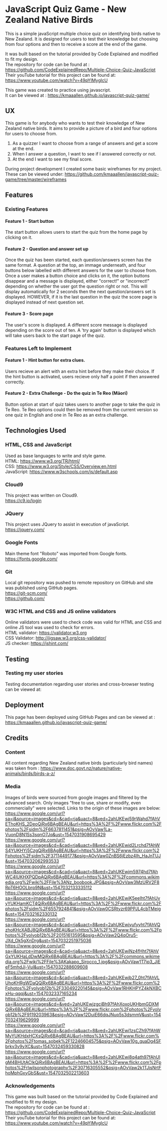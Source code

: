 # JavaScript Quiz Game - New Zealand Native Birds
This is a simple javaScript multiple choice quiz on identifying birds native to New Zealand.
It is designed for users to test their knowledge but choosing from four options and then to
receive a score at the end of the game.

It was built based on the tutorial provided by Code Explained and modified to fit my design.
<br> The repository for code can be found at : https://github.com/CodeExplainedRepo/Multiple-Choice-Quiz-JavaScript
<br> Their youTube tutorial  for this project can be found at: https://www.youtube.com/watch?v=49pYIMygIcU

This game was created to practice using javascript. 
<br> It can be viewed at : https://kmaaallen.github.io/javascript-quiz-game/


## UX
This game is for anybody who wants to test their knowledge of New Zealand native birds.
It aims to provide a picture of a bird and four options for users to choose from.

1) As a quizzer I want to choose from a range of answers and get a score at the end.
2) When I answer a question, I want to see if I answered correctly or not.
3) At the end I want to see my final score.

During project development I created some basic wireframes for my project. 
<br> These can be viewed under: https://github.com/kmaaallen/javascript-quiz-game/tree/master/wireframes

## Features
### Existing Features
#### Feature 1 - Start button
The start button allows users to start the quiz from the home page by clicking on it.

#### Feature 2 - Question and answer set up
Once the quiz has been started, each question/answers screen has the same format.
A question at the top, an immage underneath, and four buttons below labelled with different answers for the user to choose from.
Once a user makes a button choice and clicks on it, the option buttons disappear and a message is displayed, either "correct!" 
or "incorrect!" depending on whether the user got the question right or not. This will display automatically for 2 seconds then
the next question/answers set is displayed.
HOWEVER, if it is the last question in the quiz the score page is displayed instead of next question set.

#### Feature 3 - Score page
The user's score is displayed.
A different score message is displayed depending on the score out of ten.
A 'try again' button is displayed which will take users back to the start page of the quiz.

### Features Left to Implement
#### Feature 1 - Hint button for extra clues.
Users recieve an alert with an extra hint before they make their choice.
If the hint button is activated, users recieve only half a point if then answered correctly.

#### Feature 2 - Extra Challenge - Do the quiz in Te Reo (Māori)
Button option at start of quiz takes users to another page to take the quiz in Te Reo.
Te Reo options could then be removed from the current version so one quiz in English and one in Te Reo as an extra challenge.

## Technologies Used
### HTML, CSS and JavaScript
Used as base languages to write and style game.
<br> HTML: https://www.w3.org/TR/html/
<br> CSS: https://www.w3.org/Style/CSS/Overview.en.html
<br> JavaScript: https://www.w3schools.com/js/default.asp

### Cloud9
This project was written on Cloud9.
<br>https://c9.io/login

### JQuery
This project uses JQuery to assist in execution of javaScript.
<br>https://jquery.com/

### Google Fonts
Main theme font "Roboto" was imported from Google fonts.
<br>https://fonts.google.com/

### Git
Local git repository was pushed to remote repository on GitHub and site was published using GitHub pages.
<br> https://git-scm.com/
<br>https://github.com/

### W3C HTML and CSS and JS online validators
Online validators were used to check code was valid for HTML and CSS and online JS tool was used to check for errors.
<br>HTML validator: https://validator.w3.org
<br>CSS Validator: http://jigsaw.w3.org/css-validator/
<br> JS checker: https://jshint.com/


## Testing
### Testing my user stories 
Testing documentation regarding user stories and cross-browser testing can be viewed at:
<br> 


## Deployment
This page has been deployed using GitHub Pages and can be viewed at : https://kmaaallen.github.io/javascript-quiz-game/

## Credits
### Content
All content regarding New Zealand native birds (particularly bird names) was taken from : https://www.doc.govt.nz/nature/native-animals/birds/birds-a-z/

### Media
Images of birds were sourced from google images and filtered by the advanced search. Only images "free to use, share or modify, even commercially"
were selected.
Links to the origin of these images are below:
<br>https://www.google.com/url?sa=i&source=images&cd=&cad=rja&uact=8&ved=2ahUKEwj59rWahd7fAhVEThoKHS_2DeoQjRx6BAgBEAU&url=https%3A%2F%2Fwww.flickr.com%2Fphotos%2Fsidm%2F6637811451&psig=AOvVaw1La-VuonD8N1Ss3sqnO7Jq&ust=1547031908695429
<br>https://www.google.com/url?sa=i&source=images&cd=&cad=rja&uact=8&ved=2ahUKEwid2Lrchd7fAhWS4YUKHYj5CzgQjRx6BAgBEAU&url=https%3A%2F%2Fwww.flickr.com%2Fphotos%2Fsidm%2F3711449177&psig=AOvVaw0ZnBS6jEzbz4Ih_HaJnTUJ&ust=1547032062993533
<br>https://www.google.com/url?sa=i&source=images&cd=&cad=rja&uact=8&ved=2ahUKEwjm5974hd7fAhWC4IUKHXPQDpAQjRx6BAgBEAU&url=https%3A%2F%2Fcommons.wikimedia.org%2Fwiki%2FFile%3ANz_boobook.JPG&psig=AOvVaw3MzURV2F8RpT6HOOLbrp9N&ust=1547032133335112
<br>https://www.google.com/url?sa=i&source=images&cd=&cad=rja&uact=8&ved=2ahUKEwiK5eeIht7fAhUvyYUKHamKCT4QjRx6BAgBEAU&url=https%3A%2F%2Fwww.flickr.com%2Fphotos%2Fsidm%2F6557924841&psig=AOvVaw0CSRtyzr69PPJL4cbTMeig&ust=1547032162330132
<br>https://www.google.com/url?sa=i&source=images&cd=&cad=rja&uact=8&ved=2ahUKEwjyufyyht7fAhVQzhoKHcXABJ8QjRx6BAgBEAU&url=https%3A%2F%2Fwww.flickr.com%2Fphotos%2Fvolvob12b%2F20151613595&psig=AOvVaw2Q4qOru5-JXd_Ok5gXnDrg&ust=1547032251975036
<br>https://www.google.com/url?sa=i&source=images&cd=&cad=rja&uact=8&ved=2ahUKEwiNz4fHht7fAhVGxYUKHaLdDwMQjRx6BAgBEAU&url=https%3A%2F%2Fcommons.wikimedia.org%2Fwiki%2FFile%3AKakapo_Sirocco_1.jpg&psig=AOvVaw1T7ip3_JiEeF5mhdJj-Vul&ust=1547032288609608
<br>https://www.google.com/url?sa=i&source=images&cd=&cad=rja&uact=8&ved=2ahUKEwjb27_0ht7fAhVLUhoKHRgWDaQQjRx6BAgBEAU&url=https%3A%2F%2Fwww.flickr.com%2Fphotos%2Fvolvob12b%2F33049220145&psig=AOvVaw1RHKHPYZ4kNXBCxHu-qqqj&ust=1547032337165234
<br>https://www.google.com/url?sa=i&source=images&cd=&ved=2ahUKEwjzgciBh97fAhXoxoUKHbmGDXMQjRx6BAgBEAU&url=https%3A%2F%2Fwww.flickr.com%2Fphotos%2Fvolvob12b%2F9119203963&psig=AOvVaw12DuiE66dqJNup5s3dsmmV&ust=1547032419629999
<br>https://www.google.com/url?sa=i&source=images&cd=&cad=rja&uact=8&ved=2ahUKEwi1zsCZh97fAhWMyYUKHdxHCXsQjRx6BAgBEAU&url=https%3A%2F%2Fwww.flickr.com%2Fphotos%2Ftomas_sobek%2F12246604575&psig=AOvVaw10g_guaDg4SFbrkv3v9yXC&ust=1547032459330828
<br>https://www.google.com/url?sa=i&source=images&cd=&cad=rja&uact=8&ved=2ahUKEwi8q4ath97fAhUlgM4BHUtAClkQjRx6BAgBEAU&url=https%3A%2F%2Fwww.flickr.com%2Fphotos%2Frlwilsonphotography%2F30716305552&psig=AOvVaw2k1TJjsNrtFhoMphGxyGbS&ust=1547032502213603

### Acknowledgements

This game was built based on the tutorial provided by Code Explained and modified to fit my design.
<br> The repository for code can be found at : https://github.com/CodeExplainedRepo/Multiple-Choice-Quiz-JavaScript
<br> Their youTube tutorial  for this project can be found at: https://www.youtube.com/watch?v=49pYIMygIcU